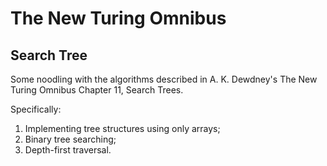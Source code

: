 # The New Turing Omnibus
## Search Tree

Some noodling with the algorithms described in A. K. Dewdney's The New Turing
Omnibus Chapter 11, Search Trees.

Specifically:

1. Implementing tree structures using only arrays;
2. Binary tree searching;
3. Depth-first traversal.

